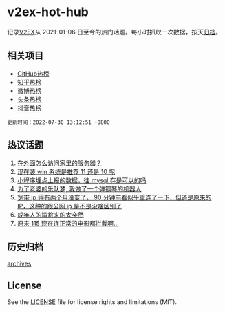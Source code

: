 # v2ex-hot-hub

 记录[V2EX](https://www.v2ex.com/)从 2021-01-06 日至今的热门话题。每小时抓取一次数据，按天[归档](archives)。
 
 ## 相关项目

- [GitHub热榜](https://github.com/lonnyzhang423/github-hot-hub)
- [知乎热榜](https://github.com/lonnyzhang423/zhihu-hot-hub)
- [微博热榜](https://github.com/lonnyzhang423/weibo-hot-hub)
- [头条热榜](https://github.com/lonnyzhang423/toutiao-hot-hub)
- [抖音热榜](https://github.com/lonnyzhang423/douyin-hot-hub)


 `更新时间：2022-07-30 13:12:51 +0800`

## 热议话题

1. [在外面怎么访问家里的服务器？](https://www.v2ex.com/t/869500)
1. [现在装 win 系统是推荐 11 还是 10 呢](https://www.v2ex.com/t/869596)
1. [小程序埋点上报的数据，往 mysql 存是可以的吗](https://www.v2ex.com/t/869507)
1. [为了老婆的乐队梦, 我做了一个弹钢琴的机器人](https://www.v2ex.com/t/869471)
1. [宽带 ip 得有两个月没变了， 90 分钟前看似乎重连了一下，但还是原来的 IP，这种的跟公网 ip 是不是没啥区别了](https://www.v2ex.com/t/869460)
1. [成年人的尴尬来的太突然](https://www.v2ex.com/t/869559)
1. [原来 115 现在连正常的电影都拦截啊...](https://www.v2ex.com/t/869551)

## 历史归档

[archives](archives)

## License

See the [LICENSE](LICENSE) file for license rights and limitations (MIT).
